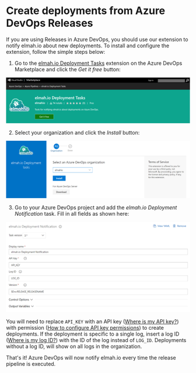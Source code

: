# Create deployments from Azure DevOps Releases

If you are using Releases in Azure DevOps, you should use our extension to notify elmah.io about new deployments. To install and configure the extension, follow the simple steps below:

1. Go to the [elmah.io Deployment Tasks](https://marketplace.visualstudio.com/items?itemName=elmahio.deploy-tasks) extension on the Azure DevOps Marketplace and click the _Get it free_ button:

![Install the extension](images/deploy-notification/marketplace_get_it_free.png)

2. Select your organization and click the *Install* button:

![Select organization](images/deploy-notification/marketplace_select_organization.png)

3. Go to your Azure DevOps project and add the *elmah.io Deployment Notification* task. Fill in all fields as shown here:

![Add the task](images/deploy-notification/release_pipeline_task.png)

You will need to replace `API_KEY` with an API key ([Where is my API key?](https://docs.elmah.io/where-is-my-api-key/)) with permission ([How to configure API key permissions](https://docs.elmah.io/how-to-configure-api-key-permissions/)) to create deployments. If the deployment is specific to a single log, insert a log ID ([Where is my log ID?](https://docs.elmah.io/where-is-my-log-id/)) with the ID of the log instead of `LOG_ID`. Deployments without a log ID, will show on all logs in the organization.

That's it! Azure DevOps will now notify elmah.io every time the release pipeline is executed.